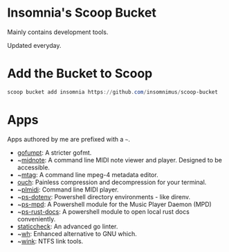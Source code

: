 # Insomnia's Scoop Bucket
Mainly contains development tools.

Updated everyday.

# Add the Bucket to Scoop
```powershell
scoop bucket add insomnia https://github.com/insomnimus/scoop-bucket
```

# Apps
Apps authored by me are prefixed with a `~`.

-	[gofumpt](https://github.com/mvdan/gofumpt): A stricter gofmt.
-	~[midnote](https://github.com/insomnimus/midnote): A command line MIDI note viewer and player. Designed to be accessible.
-	~[mtag](https://github.com/insomnimus/mtag): A command line mpeg-4 metadata editor.
-	[ouch](https://github.com/ouch-org/ouch): Painless compression and decompression for your terminal.
-	~[plmidi](https://github.com/insomnimus/plmidi): Command line MIDI player.
-	~[ps-dotenv](https://github.com/insomnimus/ps-dotenv): Powershell directory environments - like direnv.
-	~[ps-mpd](https://github.com/insomnimus/ps-mpd): A Powershell module for the Music Player Daemon (MPD)
-	~[ps-rust-docs](https://github.com/insomnimus/ps-rust-docs): A powershell module to open local rust docs conveniently.
-	[staticcheck](https://github.com/dominikh/go-tools): An advanced go linter.
-	~[wh](https://github.com/insomnimus/wh): Enhanced alternative to GNU which.
-	~[wink](https://github.com/insomnimus/wink): NTFS link tools.
